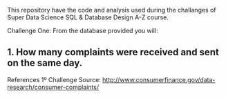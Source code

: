 This repository have the code and analysis used during the challanges of Super Data Science SQL & Database Design A-Z course.

Challenge One:
From the database provided you will:
<h2>1. How many complaints were received and sent on the same day.</h2>


References
1º Challenge Source: http://www.consumerfinance.gov/data-research/consumer-complaints/
